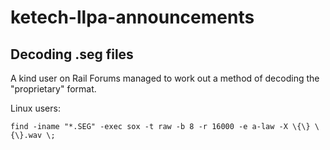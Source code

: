 # ketech-llpa-announcements

## Decoding .seg files

A kind user on Rail Forums managed to work out a method of decoding the "proprietary" format.

Linux users:

```
find -iname "*.SEG" -exec sox -t raw -b 8 -r 16000 -e a-law -X \{\} \{\}.wav \;
```
